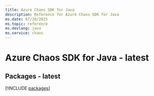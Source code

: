 ```yaml
---
title: Azure Chaos SDK for Java
description: Reference for Azure Chaos SDK for Java
ms.date: 07/18/2025
ms.topic: reference
ms.devlang: java
ms.service: chaos
---
```

# Azure Chaos SDK for Java - latest
## Packages - latest
[!INCLUDE [packages](chaos-index.md)]